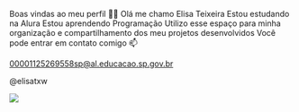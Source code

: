 Boas vindas ao meu perfil 💙💙
Olá me chamo Elisa Teixeira 
Estou estudando na Alura
Estou aprendendo Programação
Utilizo esse espaço para minha organização e compartilhamento dos meu projetos desenvolvidos
Você pode entrar em contato comigo 📫

00001125269558sp@al.educacao.sp.gov.br


@elisatxw


![](linkhttps://media1.tenor.com/m/e4ZwOI-ojxUAAAAd/iashka.gif)

